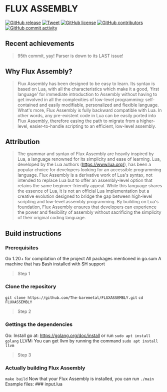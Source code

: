 # FLUX ASSEMBLY

[![GitHub release](https://img.shields.io/github/release/platane/snk.svg?style=flat-square)](https://github.com/The-baremetal/FLUXASSEMBLY/releases/latest) [![Tweet](https://img.shields.io/twitter/url/http/shields.io.svg?style=social)](https://twitter.com/intent/tweet?text=I%20Just%20Found%20This%20Named%20Aether&url=https://github.com/The-baremetal/FLUXASSEMBLY&hashtags=coding,programming,programminglanguage,aether,aetherlang,project,fyp)
[![GitHub license](https://img.shields.io/github/license/The-baremetal/FLUXASSEMBLY)](https://github.com/The-baremetal/FLUXASSEMBLY/blob/master/LICENSE)
[![GitHub contributors](https://img.shields.io/github/contributors/The-baremetal/FLUXASSEMBLY)](https://github.com/The-baremetal/FLUXASSEMBLY/graphs/contributors)
[![GitHub commit activity](https://img.shields.io/github/commit-activity/m/The-baremetal/FLUXASSEMBLY)](https://github.com/The-baremetal/FLUXASSEMBLY/commits)

## Recent achievements
> 95th commit, yay!
> Parser is down to its LAST issue!

## Why Flux Assembly?
> Flux Assembly has been designed to be easy to learn. Its syntax is based on Lua, with all the characteristics which make it a good, 'first language' for immediate introduction to Assembly without having to get involved in all the complexities of low-level programming: self-contained and easily modifiable, personalized and flexible language.
> What's more, Flux Assembly is fully backward compatible with Lua. In other words, any pre-existent code in Lua can be easily ported into Flux Assembly, therefore easing the path to migrate from a higher-level, easier-to-handle scripting to an efficient, low-level assembly.
## Attribution
> The grammar and syntax of Flux Assembly are heavily inspired by Lua, a language renowned for its simplicity and ease of learning. Lua, developed by the Lua authors (https://www.lua.org/), has been a popular choice for developers looking for an accessible programming language.
> Flux Assembly is a derivative work of Lua's syntax, not intended to replace Lua but to offer an assembly-level option that retains the same beginner-friendly appeal. While this language shares the essence of Lua, it is not an official Lua implementation but a creative evolution designed to bridge the gap between high-level scripting and low-level assembly programming.
> By building on Lua's foundation, Flux Assembly ensures that developers can experience the power and flexibility of assembly without sacrificing the simplicity of their original coding language.
## Build instructions

### Prerequisites
Go 1.20+ for compilation of the project
All packages mentioned in go.sum
A machine that has Bash installed with SH support

> Step 1
### Clone the repository
```git clone https://github.com/The-baremetal/FLUXASSEMBLY.git```
```cd FLUXASSEMBLY```
> Step 2
### Gettings the dependencies
Go: Install go at: https://golang.org/doc/install or run ```sudo apt install golang```
LLVM: You can get llvm by running the command ```sudo apt install llvm```
> Step 3
### Actually building Flux Assembly
```make build```
Now that your Flux Assembly is installed, you can run ```./main```
Example files: ### input.lua
